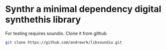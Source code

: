 # Synthr a minimal dependency digital synthethis library

For testing requires soundio. Clone it from github

``` bash
git clone https://github.com/andrewrk/libsoundio.git
```